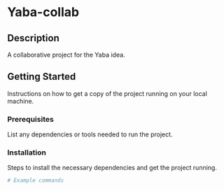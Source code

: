 # Yaba-collab

## Description
A collaborative project for the Yaba idea.

## Getting Started
Instructions on how to get a copy of the project running on your local machine.

### Prerequisites
List any dependencies or tools needed to run the project.

### Installation
Steps to install the necessary dependencies and get the project running.

```bash
# Example commands
